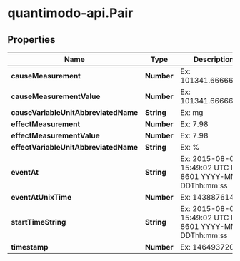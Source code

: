 # quantimodo-api.Pair

## Properties
Name | Type | Description | Notes
------------ | ------------- | ------------- | -------------
**causeMeasurement** | **Number** | Ex: 101341.66666667 | 
**causeMeasurementValue** | **Number** | Ex: 101341.66666667 | 
**causeVariableUnitAbbreviatedName** | **String** | Ex: mg | 
**effectMeasurement** | **Number** | Ex: 7.98 | 
**effectMeasurementValue** | **Number** | Ex: 7.98 | 
**effectVariableUnitAbbreviatedName** | **String** | Ex: % | 
**eventAt** | **String** | Ex: 2015-08-06 15:49:02 UTC ISO 8601 YYYY-MM-DDThh:mm:ss | [optional] 
**eventAtUnixTime** | **Number** | Ex: 1438876142 | [optional] 
**startTimeString** | **String** | Ex: 2015-08-06 15:49:02 UTC ISO 8601 YYYY-MM-DDThh:mm:ss | [optional] 
**timestamp** | **Number** | Ex: 1464937200 | 


